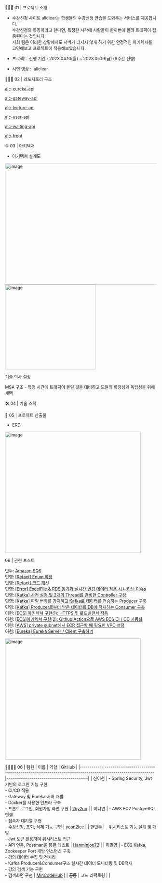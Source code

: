 👨🏻‍🏫 01 | 프로젝트 소개

- 수강신청 사이트 allclear는 학생들의 수강신청 연습을 도와주는 서비스를 제공합니다. <br/>
수강신청의 특징이라고 한다면, 특정한 시각에 사람들이 한꺼번에 몰려 트래픽이 집중된다는 것입니다. <br/>
저희 팀은 이러한 상황에서도 서버가 터지지 않게 하기 위한 안정적인 아키텍처를 고민해보고 프로젝트에 적용해보았습니다.<br/>

- 프로젝트 진행 기간 : 2023.04.10(월) ~ 2023.05.19(금) (6주간 진행)
- 시연 영상 :  allclear

 👨🏻‍🏫 02 | 레포지토리 구조

[alc-eureka-api](https://github.com/2024Hanium-Allclear/alc-eureka-api)

[alc-gateway-api](https://github.com/2024Hanium-Allclear/alc-gateway-api)

[alc-lecture-api](https://github.com/2024Hanium-Allclear/alc-lecture-api)

[alc-user-api](https://github.com/2024Hanium-Allclear/alc-user-api)

[alc-waiting-api](https://github.com/2024Hanium-Allclear/alc-waiting-api)

[alc-front](https://github.com/2024Hanium-Allclear/Frontend)

⚙️ 03 | 아키텍쳐

- 아키텍쳐 설계도

<img src="https://github.com/user-attachments/assets/1a75eb9c-a3b1-4fe8-99c7-4ded50117b5e" alt="image" width="600" height="400">

<img src="https://github.com/user-attachments/assets/52396791-42fe-40eb-b06b-275855da071c" alt="image" width="300" height="280">

기술 의사 설정

MSA 구조 - 특정 시간에 트래픽이 몰릴 것을 대비하고 모듈의 확장성과 독립성을 위해 채택

🛠️ 04 | 기술 스택


📃 05 | 프로젝트 산출물

- ERD
<img src="https://github.com/user-attachments/assets/862b6e61-7d18-44b2-b495-4861838bc08a" alt="image" width="450" height="400">

06 | 관련 포스트

민주:  [Amazon SQS](https://hmjhaha.tistory.com/9)<br/>
민영: [[Refact] Enum 확장](https://sinabro-dev.tistory.com/13)<br/>
민영: [[Refact] 코드 개선](https://sinabro-dev.tistory.com/12)<br/>
민영: [[Error] ExcelFile & RDS 동기화 실시간 변경 데이터 적용 시 나타난 이슈s](https://sinabro-dev.tistory.com/8) <br/>
민영: [[Kafka] 사전 설정 및 2개의 Thread를 겸비한 Controller 구성](https://sinabro-dev.tistory.com/5)<br/>
민영: [[Kafka] 파일 변화를 감지하고 Kafka로 데이터를 전송하는 Producer 구축](https://sinabro-dev.tistory.com/6)<br/>
민영: [[Kafka] Producer로부터 받은 데이터를 DB에 적재하는 Consumer 구축](https://sinabro-dev.tistory.com/7)<br/>
이현: [[ECS] 아키텍쳐 구현(1): HTTPS 및 로드밸런서 적용](https://2hy2on.tistory.com/17) <br/>
이현: [[ECS]아키텍쳐 구현(2): Github Action으로 AWS ECS CI / CD 자동화](https://2hy2on.tistory.com/18)<br/>
이현: [[AWS] private subnet에서 ECR 접근할 때 필요한 VPC 설정](https://2hy2on.tistory.com/22)<br/>
이현: [[Eureka] Eureka Server / Client 구축하기](https://2hy2on.tistory.com/33)<br/>

<img src="https://github.com/user-attachments/assets/f1ec1cf9-8d8f-4365-ae88-28af579b442d" alt="image" width="450" height="400">


👨‍👩‍👧‍👦 06 | 팀원
| 이름       | 역할                                                                                                  | GitHub                                   |
|------------|-------------------------------------------------------------------------------------------------------|------------------------------------------|
| 신이현     | - Spring Security, Jwt 기반의 로그인 기능 구현<br>- CI/CD 적용<br>- Gateway 및 Eureka 서버 개발<br>- Docker를 사용한 인프라 구축<br>- 프론트 로그인, 회원가입 화면 구현 | [2hy2on](https://github.com/2hy2on)      |
| 이나연     | - AWS EC2 PostgreSQL 연결<br>- 접속자 대기열 구현<br>- 수강신청, 조회, 삭제 기능 구현                   | [yeon2lee](https://github.com/yeon2lee)  |
| 한민주     | - 위시리스트 기능 설계 및 개발<br>- Jwt 토큰 활용하여 위시리스트 접근<br>- API 연동, Postman을 통한 테스트 | [Hanminjoo72](https://github.com/Hanminjoo72) |
| 허민영     | - EC2 Kafka, Zookeeper Port 개방 인스턴스 구축<br>- 강의 데이터 수집 및 전처리<br> - Kafka Producer&Consumer구조 실시간 데이터 모니터링 및 DB적재 <br> - 강의 검색 기능 구현<br>- 검색화면 구현 | [MinCodeHub](https://github.com/MinCodeHub)                 |
| **공통**   | 코드 리팩토링                                                                                          |                                          |
